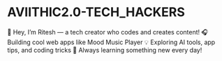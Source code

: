 # AVIITHIC2.0-TECH_HACKERS
👋 Hey, I’m Ritesh — a tech creator who codes and creates content!   🎧 Building cool web apps like Mood Music Player   💡 Exploring AI tools, app tips, and coding tricks   🚀 Always learning something new every day!
